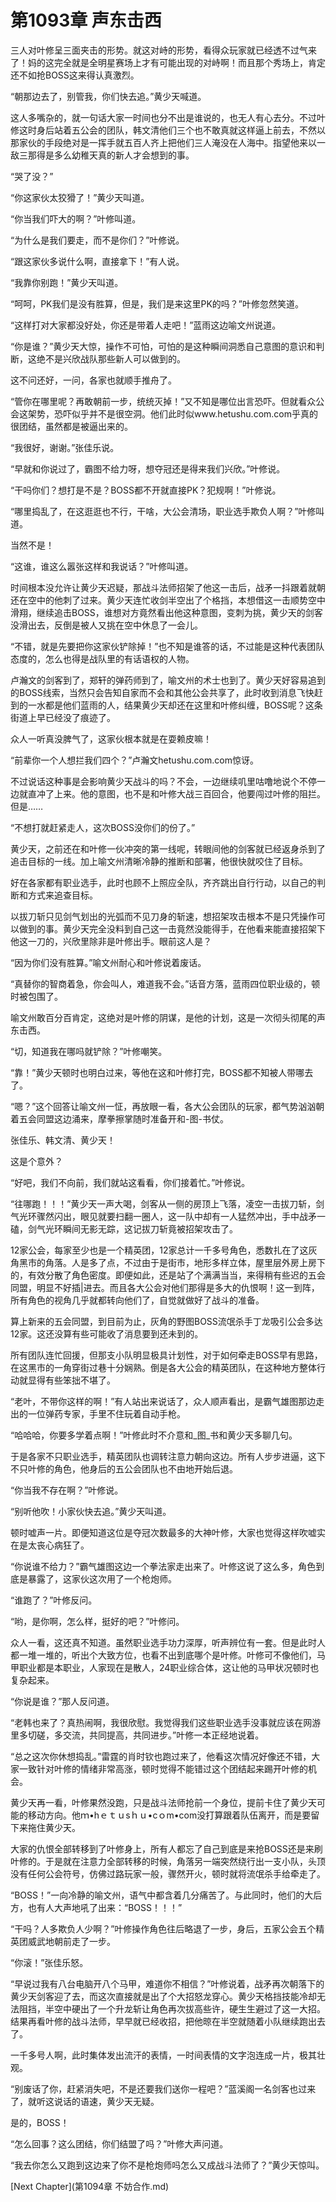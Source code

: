 # 第1093章 声东击西

三人对叶修呈三面夹击的形势。就这对峙的形势，看得众玩家就已经透不过气来了！妈的这完全就是全明星赛场上才有可能出现的对峙啊！而且那个秀场上，肯定还不如抢BOSS这来得认真激烈。

“朝那边去了，别管我，你们快去追。”黄少天喊道。

这人多嘴杂的，就一句话大家一时间也分不出是谁说的，也无人有心去分。不过叶修这时身后站着五公会的团队，韩文清他们三个也不敢真就这样逼上前去，不然以那家伙的手段绝对是一挥手就五百人齐上把他们三人淹没在人海中。指望他来以一敌三那得是多么幼稚天真的新人才会想到的事。

“哭了没？”

“你这家伙太狡猾了！”黄少天叫道。

“你当我们吓大的啊？”叶修叫道。

“为什么是我们要走，而不是你们？”叶修说。

“跟这家伙多说什么啊，直接拿下！”有人说。

“我靠你别跑！”黄少天叫道。

“呵呵，PK我们是没有胜算，但是，我们是来这里PK的吗？”叶修忽然笑道。

“这样打对大家都没好处，你还是带着人走吧！”蓝雨这边喻文州说道。

“你是谁？”黄少天大惊，操作不可怕，可怕的是这种瞬间洞悉自己意图的意识和判断，这绝不是兴欣战队那些新人可以做到的。

这不问还好，一问，各家也就顺手推舟了。

“管你在哪里呢？再敢朝前一步，统统灭掉！”又不知是哪位出言恐吓。但就看众公会这架势，恐吓似乎并不是很空洞。他们此时似www.hetushu.com.com乎真的很团结，虽然都是被逼出来的。

“我很好，谢谢。”张佳乐说。

“早就和你说过了，霸图不给力呀，想夺冠还是得来我们兴欣。”叶修说。

“干吗你们？想打是不是？BOSS都不开就直接PK？犯规啊！”叶修说。

“哪里捣乱了，在这逛逛也不行，干啥，大公会清场，职业选手欺负人啊？”叶修叫道。

当然不是！

“这谁，谁这么嚣张这样和我说话？”叶修叫道。

时间根本没允许让黄少天迟疑，那战斗法师招架了他这一击后，战矛一抖跟着就朝还在空中的他刺了过来。黄少天连忙收剑半空出了个格挡，本想借这一击顺势空中滑翔，继续追击BOSS，谁想对方竟然看出他这种意图，变刺为挑，黄少天的剑客没滑出去，反倒是被人又挑在空中休息了一会儿。

“不错，就是先要把你这家伙铲除掉！”也不知是谁答的话，不过能是这种代表团队态度的，怎么也得是战队里的有话语权的人物。

卢瀚文的剑客到了，郑轩的弹药师到了，喻文州的术士也到了。黄少天好容易追到的BOSS线索，当然只会告知自家而不会和其他公会共享了，此时收到消息飞快赶到的一水都是他们蓝雨的人，结果黄少天却还在这里和叶修纠缠，BOSS呢？这条街道上早已经没了痕迹了。

众人一听真没脾气了，这家伙根本就是在耍赖皮嘛！

“前辈你一个人想拦我们四个？”卢瀚文hetushu.com.com惊讶。

不过说话这种事是会影响黄少天战斗的吗？不会，一边继续叽里咕噜地说个不停一边就直冲了上来。他的意图，也不是和叶修大战三百回合，他要闯过叶修的阻拦。但是……

“不想打就赶紧走人，这次BOSS没你们的份了。”

黄少天，之前还在和叶修一伙冲突的第一线呢，转眼间他的剑客就已经返身杀到了追击目标的一线。加上喻文州清晰冷静的推断和部署，他很快就咬住了目标。

好在各家都有职业选手，此时也顾不上照应全队，齐齐跳出自行行动，以自己的判断和方式来追查目标。

以拔刀斩只见剑气划出的光弧而不见刀身的斩速，想招架攻击根本不是只凭操作可以做到的事。黄少天完全没料到自己这一击竟然没能得手，在他看来能直接招架下他这一刀的，兴欣里除非是叶修出手。眼前这人是？

“因为你们没有胜算。”喻文州耐心和叶修说着废话。

“真替你的智商着急，你会叫人，难道我不会。”话音方落，蓝雨四位职业级的，顿时被包围了。

喻文州敢百分百肯定，这绝对是叶修的阴谋，是他的计划，这是一次彻头彻尾的声东击西。

“切，知道我在哪吗就铲除？”叶修嘲笑。

“靠！”黄少天顿时也明白过来，等他在这和叶修打完，BOSS都不知被人带哪去了。

“嗯？”这个回答让喻文州一怔，再放眼一看，各大公会团队的玩家，都气势汹汹朝着五会同盟这边涌来，摩拳擦掌随时准备开和-图-书仗。

张佳乐、韩文清、黄少天！

这是个意外？

“好吧，我们不向前，我们就站这看看，你们接着忙。”叶修说。

“往哪跑！！！”黄少天一声大喝，剑客从一侧的房顶上飞落，凌空一击拔刀斩，剑气光环骤然闪出，眼见就要扫翻一圈人，这一队中却有一人猛然冲出，手中战矛一磕，剑气光环瞬间无影无踪，这记拔刀斩竟被招架攻击了。

12家公会，每家至少也是一个精英团，12家总计一千多号角色，悉数扎在了这灰角黑市的角落。人是多了点，不过由于是街市，地形多样立体，屋里层外房上房下的，有效分散了角色密度。即便如此，还是站了个满满当当，来得稍有些迟的五会同盟，明显不好插|进去。而且各大公会对他们那得是多大的仇恨啊！这一到阵，所有角色的视角几乎就都转向他们了，自觉就做好了战斗的准备。

算上新来的五会同盟，到目前为止，灰角的野图BOSS流氓杀手丁龙吸引公会多达12家。这还没算有些可能收了消息要到还未到的。

所有团队连忙回援，但那支小队明显极具计划性，对于如何牵走BOSS早有思路，在这黑市的一角穿街过巷十分娴熟。倒是各大公会的精英团队，在这种地方整体行动就显得有些笨拙不堪了。

“老叶，不带你这样的啊！”有人站出来说话了，众人顺声看出，是霸气雄图那边走出的一位弹药专家，手里不住玩着自动手枪。

“哈哈哈，你要多学着点啊！”叶修此时不介意和_图_书和黄少天多聊几句。

于是各家不只职业选手，精英团队也调转注意力朝向这边。所有人步步进逼，这下不只叶修的角色，他身后的五公会团队也不由地开始后退。

“你当我不存在啊？”叶修说。

“别听他吹！小家伙快去追。”黄少天叫道。

顿时嘘声一片。即便知道这位是夺冠次数最多的大神叶修，大家也觉得这样吹嘘实在是太丧心病狂了。

“你说谁不给力？”霸气雄图这边一个拳法家走出来了。叶修这说了这么多，角色到底是暴露了，这家伙这次用了一个枪炮师。

“谁跑了？”叶修反问。

“哟，是你啊，怎么样，挺好的吧？”叶修问。

众人一看，这还真不知道。虽然职业选手功力深厚，听声辨位有一套。但是此时人都一堆一堆的，听出个大致方位，也看不出到底哪个是叶修。叶修可不像他们，马甲职业都是本职业，人家现在是散人，24职业综合体，这让他的马甲状况顿时也复杂起来。

“你说是谁？”那人反问道。

“老韩也来了？真热闹啊，我很欣慰。我觉得我们这些职业选手没事就应该在网游里多切磋，多交流，共同提高，共同进步。”叶修一本正经地说着。

“总之这次你休想捣乱。”雷霆的肖时钦也跑过来了，他看这次情况好像还不错，大家一致针对叶修的情绪非常高涨，顿时觉得不能错过这个团结起来踢开叶修的机会。

黄少天再一看，叶修果然没跑，只是战斗法师抢前一个身位，提前卡住了黄少天可能的移动方向。他ｍ•hｅｔｕsｈｕ•cｏm•com没打算跟着队伍离开，而是要留下来拖住黄少天。

大家的仇恨全部转移到了叶修身上，所有人都忘了自己到底是来抢BOSS还是来刷叶修的。于是就在注意力全部转移的时候，角落另一端突然绕行出一支小队，头顶没有任何公会符号，仿佛过路玩家一般，骤然开火，顿时就将流氓杀手给牵走了。

“BOSS！”一向冷静的喻文州，语气中都含着几分痛苦了。与此同时，他们的大后方，也有人大声地吼了出来：“BOSS！！！”

“干吗？人多欺负人少啊？”叶修操作角色往后略退了一步，身后，五家公会五个精英团威武地朝前走了一步。

“你滚！”张佳乐怒。

“早说过我有八台电脑开八个马甲，难道你不相信？”叶修说着，战矛再次朝落下的黄少天剑客迎了去，而这次直接就是出了个大招怒龙穿心。黄少天格挡技能冷却无法阻挡，半空中硬出了一个升龙斩让角色再次拔高些许，硬生生避过了这一大招。结果再看叶修的战斗法师，早早就已经收招，把他晾在半空就随着小队继续跑出去了。

一千多号人啊，此时集体发出流汗的表情，一时间表情的文字泡连成一片，极其壮观。

“别废话了你，赶紧消失吧，不是还要我们送你一程吧？”蓝溪阁一名剑客也过来了，就听这说话的语速，黄少天无疑。

是的，BOSS！

“怎么回事？这么团结，你们结盟了吗？”叶修大声问道。

“我去你怎么又跑到这边来了你不是枪炮师吗怎么又成战斗法师了？”黄少天惊叫。



[Next Chapter](第1094章 不妨合作.md)